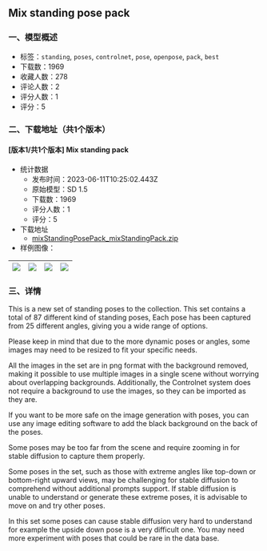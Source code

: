 ## Mix standing pose pack
### 一、模型概述

- 标签：`standing`, `poses`, `controlnet`, `pose`, `openpose`, `pack`, `best`
- 下载数：1969
- 收藏人数：278
- 评论人数：2
- 评分人数：1
- 评分：5

### 二、下载地址（共1个版本）

#### [版本1/共1个版本] Mix standing pack

- 统计数据
  - 发布时间：2023-06-11T10:25:02.443Z
  - 原始模型：SD 1.5
  - 下载数：1969
  - 评分人数：1
  - 评分：5
- 下载地址
  - [mixStandingPosePack_mixStandingPack.zip](https://civitai.com/api/download/models/93697)
- 样例图像：

| <img src="https://image.civitai.com/xG1nkqKTMzGDvpLrqFT7WA/7663e6e6-072f-4973-a9d5-6de26f273954/width=450/1107406.jpeg" /> | <img src="https://image.civitai.com/xG1nkqKTMzGDvpLrqFT7WA/1107e6ff-4b51-4fc4-b70d-059d181e2335/width=450/1107545.jpeg" /> | <img src="https://image.civitai.com/xG1nkqKTMzGDvpLrqFT7WA/fe8d4b4c-eadd-4eef-8bc7-3bfb3c7bf480/width=450/1107541.jpeg" /> | <img src="https://image.civitai.com/xG1nkqKTMzGDvpLrqFT7WA/bc689d0a-dd61-48f2-9597-1391c0924d0d/width=450/1107544.jpeg" /> |
| ---- | ---- | ---- | ---- |


### 三、详情
<p>This is a new set of standing poses to the collection. This set contains a total of 87 different kind of standing poses, Each pose has been captured from 25 different angles, giving you a wide range of options.</p><p>Please keep in mind that due to the more dynamic poses or angles, some images may need to be resized to fit your specific needs.</p><p></p><p>All the images in the set are in png format with the background removed, making it possible to use multiple images in a single scene without worrying about overlapping backgrounds. Additionally, the Controlnet system does not require a background to use the images, so they can be imported as they are. </p><p>If you want to be more safe on the image generation with poses, you can use any image editing software to add the black background on the back of the poses.</p><p></p><p>Some poses may be too far from the scene and require zooming in for stable diffusion to capture them properly.</p><p>Some poses in the set, such as those with extreme angles like top-down or bottom-right upward views, may be challenging for stable diffusion to comprehend without additional prompts support. If stable diffusion is unable to understand or generate these extreme poses, it is advisable to move on and try other poses.</p><p></p><p>In this set some poses can cause stable diffusion very hard to understand for example the upside down pose is a very difficult one. You may need more experiment with poses that could be rare in the data base.</p>